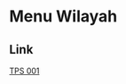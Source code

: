 # Menu Wilayah

## Link

[TPS 001](https://github.com/gigit-pemilu/pemilu-2024-91-papua/tree/main/pileg-dpr/hitung-suara/sub/91-papua/sub/19-supiori/sub/05-supiori-barat/sub/2002-koiryakam/sub/001-tps)

